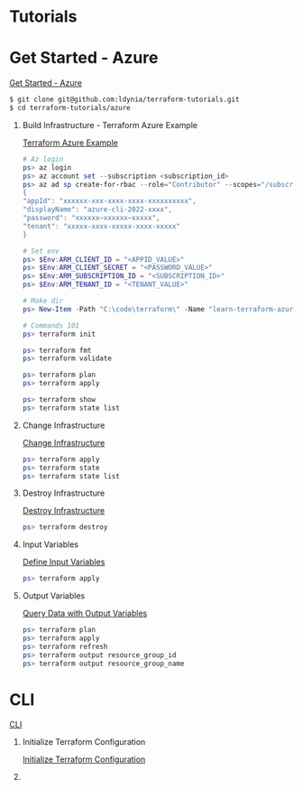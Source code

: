 # Tutorials

# Get Started - Azure

[Get Started - Azure](https://learn.hashicorp.com/collections/terraform/azure-get-started)


```bash
$ git clone git@github.com:ldynia/terraform-tutorials.git
$ cd terraform-tutorials/azure
```

1. Build Infrastructure - Terraform Azure Example

    [Terraform Azure Example](https://learn.hashicorp.com/tutorials/terraform/azure-build?in=terraform/azure-get-started)

    ```powershell
    # Az login
    ps> az login
    ps> az account set --subscription <subscription_id>
    ps> az ad sp create-for-rbac --role="Contributor" --scopes="/subscriptions/9d51f818-a66e-4f84-af2a-104e5aee24a5"
    {
    "appId": "xxxxxx-xxx-xxxx-xxxx-xxxxxxxxxx",
    "displayName": "azure-cli-2022-xxxx",
    "password": "xxxxxx~xxxxxx~xxxxx",
    "tenant": "xxxxx-xxxx-xxxxx-xxxx-xxxxx"
    }

    # Set env
    ps> $Env:ARM_CLIENT_ID = "<APPID_VALUE>"
    ps> $Env:ARM_CLIENT_SECRET = "<PASSWORD_VALUE>"
    ps> $Env:ARM_SUBSCRIPTION_ID = "<SUBSCRIPTION_ID>"
    ps> $Env:ARM_TENANT_ID = "<TENANT_VALUE>"

    # Make dir
    ps> New-Item -Path "C:\code\terraform\" -Name "learn-terraform-azure" -ItemType "directory"

    # Commands 101
    ps> terraform init

    ps> terraform fmt
    ps> terraform validate

    ps> terraform plan
    ps> terraform apply

    ps> terraform show
    ps> terraform state list
    ```

1. Change Infrastructure

    [Change Infrastructure](https://learn.hashicorp.com/tutorials/terraform/azure-change?in=terraform/azure-get-started)

    ```powershell
    ps> terraform apply
    ps> terraform state
    ps> terraform state list
    ```

1. Destroy Infrastructure

    [Destroy Infrastructure](https://learn.hashicorp.com/tutorials/terraform/azure-destroy?in=terraform/azure-get-started)

    ```powershell
    ps> terraform destroy
    ```

1. Input Variables
    
    [Define Input Variables](https://learn.hashicorp.com/tutorials/terraform/azure-variables?in=terraform/azure-get-started)

    ```powershell
    ps> terraform apply
    ```

1. Output Variables

    [Query Data with Output Variables](https://learn.hashicorp.com/tutorials/terraform/azure-outputs?in=terraform/azure-get-started)

    ```powershell
    ps> terraform plan
    ps> terraform apply
    ps> terraform refresh
    ps> terraform output resource_group_id
    ps> terraform output resource_group_name
    ```

# CLI

[CLI](https://learn.hashicorp.com/collections/terraform/cli)

1. Initialize Terraform Configuration

    [Initialize Terraform Configuration](https://learn.hashicorp.com/tutorials/terraform/init?in=terraform/cli)

1. 